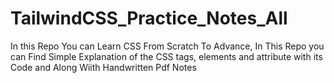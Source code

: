 # TailwindCSS_Practice_Notes_All
In this Repo You can Learn CSS From Scratch To Advance, In This Repo you can Find Simple Explanation of the CSS tags, elements and attribute with its Code and Along Wiith Handwritten Pdf Notes
